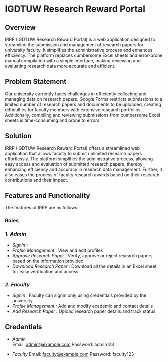# IGDTUW Research Reward Portal 


## Overview 

IRRP (IGDTUW Research Reward Portal) is a web application designed to streamline the submission and management of research papers for university faculty. It simplifies the administrative process and enhances efficiency. The platform replaces cumbersome Excel sheets and error-prone manual compilation with a simple interface, making reviewing and evaluating research data more accurate and efficient.


## Problem Statement 

Our university currently faces challenges in efficiently collecting and managing data on research papers. Google Forms restricts submissions to a limited number of research papers and documents to be uploaded, creating difficulties for faculty members with extensive research portfolios. Additionally, compiling and reviewing submissions from cumbersome Excel sheets is time-consuming and prone to errors.


## Solution
IRRP (IGDTUW Research Reward Portal) offers a streamlined web application that allows faculty to submit unlimited research papers effortlessly. The platform simplifies the administrative process, allowing easy access and evaluation of submitted research papers, thereby enhancing efficiency and accuracy in research data management. Further, it also eases the process of faculty research awards based on their research contributions and their impact. 


## Features and Functionality
The features of IRRP are as follows:

### Roles 
### *1. Admin*     
  - *Signin :* 
  - *Profile Management :* View and edit profiles
  - *Approve Research Paper :* Verify, approve or reject research papers based on the information provided
  - *Download Research Paper :* Download all the details in an Excel sheet for easy verification and access

### *2. Faculty*
  - *Signin :* Faculty can signin only using credentials provided by the university  
  - *Profile Management :* Add and modify academic and contact details 
  - *Add Research Paper :* Upload research paper details and track status 


## Credentials 
- *Admin*  
 Email: admin@example.com
 Password: admin123

- *Faculty* 
  Email: faculty@example.com
  Password: faculty123




